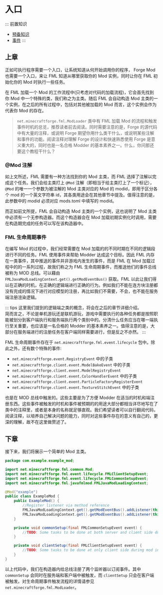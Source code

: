 # 入口

::: 前置知识
- [预备知识](../01/README.md)
- [事件](../03/README.md)
:::

## 上章

正如可执行程序需要一个入口，让系统知道从何开始调用你的程序， Forge Mod 也需要一个入口，来让 FML 知道从哪里获取你的 Mod 实例，同时让你在 FML 初始化你的 Mod 时执行一些任务。

在 FML 加载一个 Mod 的工作流程中(只考虑对代码的加载流程)，它会首先找到你 Mod 中一个特殊的类，我们称之为主类。随后 FML 会自动构造 Mod 主类的一个实例，在之后的所有过程中，包括对其他被加载的 Mod 而言，这个实例会作为代表你 Mod 的存在。

> ```net.minecraftforge.fml.ModLoader``` 类中有 FML 加载 Mod 的流程和触发事件时机的总览，推荐读者前去阅读。同时需要注意的是，Forge 的源代码中有大量的注释，或说明 Forge 期望你用什么类干什么，或说明某些注解和事件的功能。阅读注释对理解 Forge 的设计和快速熟悉使用 Forge 是意义重大的，同时也是一名合格 Modder 的基本素养之一。<heimu>什么，你问那还要这个教程干什么？</heimu>

### @Mod 注解

如上文所述，FML 需要有一种方法找到你的 Mod 主类，而 FML 选择了注解以完成这个任务。我们会给主类打上 ```@Mod``` 注解（即相当于给主类打上了一个标记），```@Mod``` 的唯一一个参数为被注解的 Mod 主类对应的 Mod 的 modid，即用于区分各个 mod 的一个英文字符串 id，其各类用途会在其他章节中提及。值得注意的是，此参数中的 modid 必须对应 mods.toml 中填写的 modid。

而正如前文所提，FML 会自动构造 Mod 主类的一个实例，这也说明了 Mod 主类中必须有一个无参构造器。而这个构造器会在 Mod 加载初期实例化时调用，需要在构造期完成的任务可以写在该构造器中。

### FML 生命周期事件

在编写 Mod 的过程中，我们经常需要在 Mod 加载的的不同时期在不同的逻辑段进行不同的任务。FML 使用事件来帮助 Modder 达成这个目标。因此 FML 内存在一类事件，其中推送的事件并非游戏内发生的事件，而是 FML 在 Mod 加载过程中的的一系列过程，故我们称之为 FML 生命周期事件，而推送他们的事件总线被称为 MOD 总线。可以藉由 ```FMLJavaModLoadingContext.get().getModEventBus()``` 获取。FML 以此让我们得以在正确的时机，在正确的逻辑端进行正确的行为。例如我们不能在连方块注册都没有完成的情况下进行对应模型的注册，再比如我们不需要，不会，也不能在服务端注册渲染逻辑。

::: tips
这里我们提到的逻辑端之类的概念，将会在之后的章节详细介绍。<br/>简而言之，不论是单机游玩还是联机游玩，游戏中需要执行的各种任务都是按照职能被划分到客户端执行和服务端执行两个类别中的。分清什么任务应当在哪一端执行至关重要，也应该是一名合格的 Modder 的基本素养之一。值得注意的是，大部分在服务端进行的注册任务在客户端同样需要进行，但是反之不亦然。
:::

FML 生命周期事件存在于 ```net.minecraftforge.fml.event.lifecycle``` 包中。除此之外，还有数个特殊的事件: 
- ```net.minecraftforge.event.RegistryEvent``` 中的子类
- ```net.minecraftforge.client.event.ModelBakeEvent``` 中的子类
- ```net.minecraftforge.client.event.ModelRegistryEvent```
- ```net.minecraftforge.client.event.ColorHandlerEvent``` 中的子类
- ```net.minecraftforge.client.event.ParticleFactoryRegisterEvent```
- ```net.minecraftforge.client.event.TextureStitchEvent``` 中的子类

也是在 MOD 总线中触发的。这些主要是为了方便 Modder 在适当的时机和端注册东西。这些事件被触发的时机和事件被预期的的用途大部分都相当详尽地写在了类中的注释里，或者是本身的名称就足够直观。我们希望读者可以自行翻阅代码，阅读注释，以培养自己解决问题的能力，同时对这些事件存在的意义有自己的，更深的理解，故不在这里做赘述了。

## 下章

接下来，我们将展示一个简单的 Mod 主类。

```java
package com.example.example_mod;

import net.minecraftforge.fml.common.Mod;
import net.minecraftforge.fml.event.lifecycle.FMLClientSetupEvent;
import net.minecraftforge.fml.event.lifecycle.FMLCommonSetupEvent;
import net.minecraftforge.fml.javafmlmod.FMLJavaModLoadingContext;

@Mod("example")
public class ExampleMod {
    public ExampleMod() {
        //Register listener via method reference
        FMLJavaModLoadingContext.get().getModEventBus().addListener(this::commonSetup);
        FMLJavaModLoadingContext.get().getModEventBus().addListener(this::clientSetup);   
    }

    private void commonSetup(final FMLCommonSetupEvent event) {
        //TODO: Some tasks to be done at both server and client side during mod initialization phase.
    }

    private void clientSetup(final FMLClientSetupEvent event) {
        //TODO: Some tasks to be done at only client side during mod initialization phase.(e.g. RenderingRegistry::registerEntityRenderingHandler etc.
    }
}
```

以上代码中，我们在构造器内给总线注册了两个监听器以订阅事件。其中 ```commonSetup``` 会同时在服务端和客户端中被触发，而 ```clientSetup``` 只会在客户端被触发。对生命周期事件触发流程的详情请参见 ```net.minecraftforge.fml.ModLoader```。
